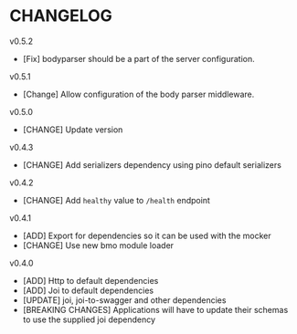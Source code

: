 # CHANGELOG
v0.5.2
- [Fix] bodyparser should be a part of the server configuration.

v0.5.1
- [Change] Allow configuration of the body parser middleware.

v0.5.0
- [CHANGE] Update version

v0.4.3
- [CHANGE] Add serializers dependency using pino default serializers

v0.4.2
- [CHANGE] Add `healthy` value to `/health` endpoint

v0.4.1
- [ADD] Export for dependencies so it can be used with the mocker
- [CHANGE] Use new bmo module loader

v0.4.0
- [ADD] Http to default dependencies
- [ADD] Joi to default dependencies
- [UPDATE] joi, joi-to-swagger and other dependencies
- [BREAKING CHANGES] Applications will have to update their schemas to use the supplied joi dependency
